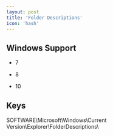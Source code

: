 ```yaml
---
layout: post
title: 'Folder Descriptions'
icon: 'hash'
---
```


## Windows Support

- 7

- 8

- 10



## Keys

SOFTWARE\Microsoft\Windows\Current Version\Explorer\FolderDescriptions\

